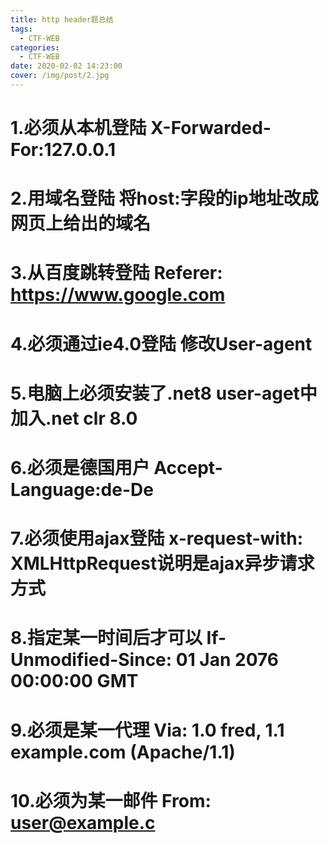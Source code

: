 ```yaml
---
title: http header题总结
tags:
  - CTF-WEB
categories:
  - CTF-WEB
date: 2020-02-02 14:23:00
cover: /img/post/2.jpg
---
```

# 1.必须从本机登陆  X-Forwarded-For:127.0.0.1
# 2.用域名登陆	将host:字段的ip地址改成网页上给出的域名
# 3.从百度跳转登陆	Referer: https://www.google.com
# 4.必须通过ie4.0登陆	修改User-agent
# 5.电脑上必须安装了.net8		user-aget中加入.net clr 8.0
# 6.必须是德国用户	Accept-Language:de-De
# 7.必须使用ajax登陆	x-request-with: XMLHttpRequest说明是ajax异步请求方式
# 8.指定某一时间后才可以		If-Unmodified-Since:  01 Jan 2076 00:00:00 GMT
# 9.必须是某一代理  Via: 1.0 fred, 1.1 example.com (Apache/1.1)
# 10.必须为某一邮件   From: user@example.c